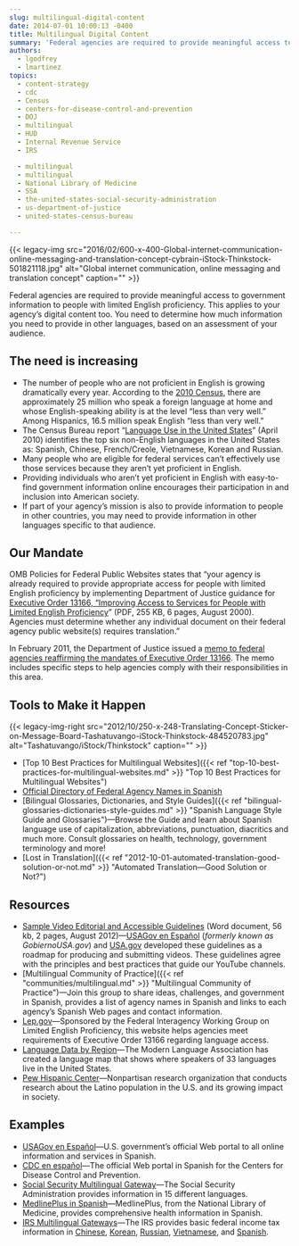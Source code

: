 ```yaml
---
slug: multilingual-digital-content
date: 2014-07-01 10:00:13 -0400
title: Multilingual Digital Content
summary: 'Federal agencies are required to provide meaningful access to government information to people with limited English proficiency. This applies to your agency&#8217;s digital content too. You need to determine how much information you need to provide in other languages, based on an assessment of your audience.'
authors:
  - lgodfrey
  - lmartinez
topics:
  - content-strategy
  - cdc
  - Census
  - centers-for-disease-control-and-prevention
  - DOJ
  - multilingual
  - HUD
  - Internal Revenue Service
  - IRS

  - multilingual
  - multilingual
  - National Library of Medicine
  - SSA
  - the-united-states-social-security-administration
  - us-department-of-justice
  - united-states-census-bureau

---
```


{{< legacy-img src="2016/02/600-x-400-Global-internet-communication-online-messaging-and-translation-concept-cybrain-iStock-Thinkstock-501821118.jpg" alt="Global internet communication, online messaging and translation concept" caption="" >}}

Federal agencies are required to provide meaningful access to government information to people with limited English proficiency. This applies to your agency&#8217;s digital content too. You need to determine how much information you need to provide in other languages, based on an assessment of your audience.

## The need is increasing

* The number of people who are not proficient in English is growing dramatically every year. According to the [2010 Census](http://www.census.gov/2010census/), there are approximately 25 million who speak a foreign language at home and whose English-speaking ability is at the level &#8220;less than very well.&#8221; Among Hispanics, 16.5 million speak English &#8220;less than very well.&#8221;
* The Census Bureau report &#8220;[Language Use in the United States](http://www.census.gov/newsroom/releases/archives/american_community_survey_acs/cb10-cn58.html)&#8221; (April 2010) identifies the top six non-English languages in the United States as: Spanish, Chinese, French/Creole, Vietnamese, Korean and Russian.
* Many people who are eligible for federal services can&#8217;t effectively use those services because they aren&#8217;t yet proficient in English.
* Providing individuals who aren&#8217;t yet proficient in English with easy-to-find government information online encourages their participation in and inclusion into American society.
* If part of your agency&#8217;s mission is also to provide information to people in other countries, you may need to provide information in other languages specific to that audience.

## Our Mandate

OMB Policies for Federal Public Websites states that &#8220;your agency is already required to provide appropriate access for people with limited English proficiency by implementing Department of Justice guidance for [Executive Order 13166, &#8220;Improving Access to Services for People with Limited English Proficiency](http://www.justice.gov/crt/about/cor/Pubs/eolep.pdf)&#8221; (PDF, 255 KB, 6 pages, August 2000). Agencies must determine whether any individual document on their federal agency public website(s) requires translation.&#8221;

In February 2011, the Department of Justice issued a [memo to federal agencies reaffirming the mandates of Executive Order 13166](http://www.justice.gov/crt/lep/13166/AG_021711_EO_13166_Memo_to_Agencies_with_Supplement.pdf). The memo includes specific steps to help agencies comply with their responsibilities in this area.

## Tools to Make it Happen

{{< legacy-img-right src="2012/10/250-x-248-Translating-Concept-Sticker-on-Message-Board-Tashatuvango-iStock-Thinkstock-484520783.jpg" alt="Tashatuvango/iStock/Thinkstock" caption="" >}}

 * [Top 10 Best Practices for Multilingual Websites]({{< ref "top-10-best-practices-for-multilingual-websites.md" >}} "Top 10 Best Practices for Multilingual Websites")
 * [Official Directory of Federal Agency Names in Spanish](http://www.usa.gov/gobiernousa/directorios/federal/index.shtml)
 * [Bilingual Glossaries, Dictionaries, and Style Guides]({{< ref "bilingual-glossaries-dictionaries-style-guides.md" >}} "Spanish Language Style Guide and Glossaries")—Browse the Guide and learn about Spanish language use of capitalization, abbreviations, punctuation, diacritics and much more. Consult glossaries on health, technology, government terminology and more!
 * [Lost in Translation]({{< ref "2012-10-01-automated-translation-good-solution-or-not.md" >}} "Automated Translation—Good Solution or Not?")

## Resources

* [Sample Video Editorial and Accessible Guidelines](https://s3.amazonaws.com/digitalgov/_legacy-img/2014/07/Accessibility-Editorial-Guidelines-for-YouTube.doc) (Word document, 56 kb, 2 pages, August 2012)—[USAGov en Espa&#241;ol](https://www.usa.gov/espanol/) (_formerly known as GobiernoUSA.gov_) and [USA.gov](https://www.usa.gov/) developed these guidelines as a roadmap for producing and submitting videos. These guidelines agree with the principles and best practices that guide our YouTube channels.
* [Multilingual Community of Practice]({{< ref "communities/multilingual.md" >}} "Multilingual Community of Practice")—Join this group to share ideas, challenges, and government in Spanish, provides a list of agency names in Spanish and links to each agency&#8217;s Spanish Web pages and contact information.
* [Lep.gov](http://www.lep.gov/)—Sponsored by the Federal Interagency Working Group on Limited English Proficiency, this website helps agencies meet requirements of Executive Order 13166 regarding language access.
* [Language Data by Region](https://lang-map.mla.org/)—The Modern Language Association has created a language map that shows where speakers of 33 languages live in the United States.
* [Pew Hispanic Center](http://www.pewhispanic.org/)—Nonpartisan research organization that conducts research about the Latino population in the U.S. and its growing impact in society.

## Examples

* [USAGov en Espa&#241;ol](https://www.usa.gov/espanol/)—U.S. government&#8217;s official Web portal to all online information and services in Spanish.
* [CDC en español](http://www.cdc.gov/spanish/)—The official Web portal in Spanish for the Centers for Disease Control and Prevention.
* [Social Security Multilingual Gateway](http://www.ssa.gov/multilanguage)—The Social Security Administration provides information in 15 different languages.
* [MedlinePlus in Spanish](http://www.nlm.nih.gov/medlineplus/spanish/)—MedlinePlus, from the National Library of Medicine, provides comprehensive health information in Spanish.
* [IRS Multilingual Gateways](http://www.irs.gov/)—The IRS provides basic federal income tax information in [Chinese](http://www.irs.gov/Chinese), [Korean](http://www.irs.gov/Korean), [Russian](http://www.irs.gov/Russian), [Vietnamese](http://www.irs.gov/Vietnamese), and [Spanish](http://www.irs.gov/Spanish).

